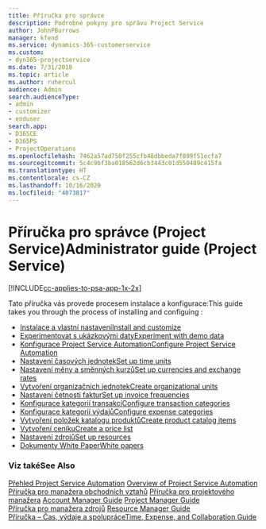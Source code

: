 ```yaml
---
title: Příručka pro správce
description: Podrobné pokyny pro správu Project Service
author: JohnPBurrows
manager: kfend
ms.service: dynamics-365-customerservice
ms.custom:
- dyn365-projectservice
ms.date: 7/31/2018
ms.topic: article
ms.author: ruhercul
audience: Admin
search.audienceType:
- admin
- customizer
- enduser
search.app:
- D365CE
- D365PS
- ProjectOperations
ms.openlocfilehash: 7462a57ad750f255cfb48dbbeda7f899f51ecfa7
ms.sourcegitcommit: 5c4c9bf3ba018562d6cb3443c01d550489c415fa
ms.translationtype: HT
ms.contentlocale: cs-CZ
ms.lasthandoff: 10/16/2020
ms.locfileid: "4073817"
---
```

# <a name="administrator-guide-project-service"></a><span data-ttu-id="4c535-103">Příručka pro správce (Project Service)</span><span class="sxs-lookup"><span data-stu-id="4c535-103">Administrator guide (Project Service)</span></span>

[!INCLUDE[cc-applies-to-psa-app-1x-2x](../includes/cc-applies-to-psa-app-1x-2x.md)]

<span data-ttu-id="4c535-104">Tato příručka vás provede procesem instalace a konfigurace:</span><span class="sxs-lookup"><span data-stu-id="4c535-104">This guide takes you through the process of installing and configuing :</span></span>  
  
- [<span data-ttu-id="4c535-105">Instalace a vlastní nastavení</span><span class="sxs-lookup"><span data-stu-id="4c535-105">Install and customize</span></span>](install-customize.md)
- [<span data-ttu-id="4c535-106">Experimentovat s ukázkovými daty</span><span class="sxs-lookup"><span data-stu-id="4c535-106">Experiment with demo data</span></span>](use-demo-data.md)
- [<span data-ttu-id="4c535-107">Konfigurace Project Service Automation</span><span class="sxs-lookup"><span data-stu-id="4c535-107">Configure Project Service Automation</span></span>](configure.md)
- [<span data-ttu-id="4c535-108">Nastavení časových jednotek</span><span class="sxs-lookup"><span data-stu-id="4c535-108">Set up time units</span></span>](set-up-time-units.md)
- [<span data-ttu-id="4c535-109">Nastavení měny a směnných kurzů</span><span class="sxs-lookup"><span data-stu-id="4c535-109">Set up currencies and exchange rates</span></span>](set-up-currencies-exchange-rates.md)
- [<span data-ttu-id="4c535-110">Vytvoření organizačních jednotek</span><span class="sxs-lookup"><span data-stu-id="4c535-110">Create organizational units</span></span>](create-organizational-units.md)
- [<span data-ttu-id="4c535-111">Nastavení četnosti faktur</span><span class="sxs-lookup"><span data-stu-id="4c535-111">Set up invoice frequencies</span></span>](set-up-invoice-frequencies.md)
- [<span data-ttu-id="4c535-112">Konfigurace kategorií transakcí</span><span class="sxs-lookup"><span data-stu-id="4c535-112">Configure transaction categories</span></span>](configure-transaction-categories.md)
- [<span data-ttu-id="4c535-113">Konfigurace kategorií výdajů</span><span class="sxs-lookup"><span data-stu-id="4c535-113">Configure expense categories</span></span>](configure-expense-categories.md)
- [<span data-ttu-id="4c535-114">Vytvoření položek katalogu produktů</span><span class="sxs-lookup"><span data-stu-id="4c535-114">Create product catalog items</span></span>](create-product-catalog-items.md)
- [<span data-ttu-id="4c535-115">Vytvoření ceníku</span><span class="sxs-lookup"><span data-stu-id="4c535-115">Create a price list</span></span>](create-price-list.md)
- [<span data-ttu-id="4c535-116">Nastavení zdrojů</span><span class="sxs-lookup"><span data-stu-id="4c535-116">Set up resources</span></span>](set-up-resources.md)
- [<span data-ttu-id="4c535-117">Dokumenty White Paper</span><span class="sxs-lookup"><span data-stu-id="4c535-117">White papers</span></span>](white-papers.md)
  
### <a name="see-also"></a><span data-ttu-id="4c535-118">Viz také</span><span class="sxs-lookup"><span data-stu-id="4c535-118">See Also</span></span>  
 <span data-ttu-id="4c535-119">[Přehled Project Service Automation](../psa/overview.md)  </span><span class="sxs-lookup"><span data-stu-id="4c535-119">[Overview of Project Service Automation](../psa/overview.md)  </span></span>  
 <span data-ttu-id="4c535-120">[Příručka pro manažera obchodních vztahů](../psa/account-manager-guide.md) [Příručka pro projektového manažera](../psa/project-manager-guide.md) </span><span class="sxs-lookup"><span data-stu-id="4c535-120">[Account Manager Guide](../psa/account-manager-guide.md) [Project Manager Guide](../psa/project-manager-guide.md) </span></span>  
 <span data-ttu-id="4c535-121">[Příručka pro manažera zdrojů](../psa/resource-manager-guide.md) </span><span class="sxs-lookup"><span data-stu-id="4c535-121">[Resource Manager Guide](../psa/resource-manager-guide.md) </span></span>  
 [<span data-ttu-id="4c535-122">Příručka – Čas, výdaje a spolupráce</span><span class="sxs-lookup"><span data-stu-id="4c535-122">Time, Expense, and Collaboration Guide</span></span>](../psa/time-expense-collaboration-guide.md)
